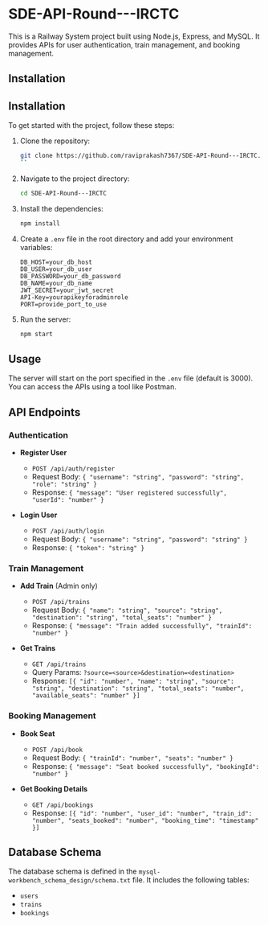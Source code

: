 # SDE-API-Round---IRCTC

This is a Railway System project built using Node.js, Express, and MySQL. It provides APIs for user authentication, train management, and booking management.

## Installation

## Installation
To get started with the project, follow these steps:

1. Clone the repository:
    ```bash
    git clone https://github.com/raviprakash7367/SDE-API-Round---IRCTC.git
    ``

2. Navigate to the project directory:
    ```bash
    cd SDE-API-Round---IRCTC

3. Install the dependencies:
    ```bash
    npm install
    ```

4. Create a `.env` file in the root directory and add your environment variables:
    ```env
    DB_HOST=your_db_host
    DB_USER=your_db_user
    DB_PASSWORD=your_db_password
    DB_NAME=your_db_name
    JWT_SECRET=your_jwt_secret
    API-Key=yourapikeyforadminrole
    PORT=provide_port_to_use
    
    ```

4. Run the server:
    ```sh
    npm start
    ```

## Usage

The server will start on the port specified in the `.env` file (default is 3000). You can access the APIs using a tool like Postman.

## API Endpoints

### Authentication

- **Register User**
    - `POST /api/auth/register`
    - Request Body: `{ "username": "string", "password": "string", "role": "string" }`
    - Response: `{ "message": "User registered successfully", "userId": "number" }`

- **Login User**
    - `POST /api/auth/login`
    - Request Body: `{ "username": "string", "password": "string" }`
    - Response: `{ "token": "string" }`

### Train Management

- **Add Train** (Admin only)
    - `POST /api/trains`
    - Request Body: `{ "name": "string", "source": "string", "destination": "string", "total_seats": "number" }`
    - Response: `{ "message": "Train added successfully", "trainId": "number" }`

- **Get Trains**
    - `GET /api/trains`
    - Query Params: `?source=<source>&destination=<destination>`
    - Response: `[{ "id": "number", "name": "string", "source": "string", "destination": "string", "total_seats": "number", "available_seats": "number" }]`

### Booking Management

- **Book Seat**
    - `POST /api/book`
    - Request Body: `{ "trainId": "number", "seats": "number" }`
    - Response: `{ "message": "Seat booked successfully", "bookingId": "number" }`

- **Get Booking Details**
    - `GET /api/bookings`
    - Response: `[{ "id": "number", "user_id": "number", "train_id": "number", "seats_booked": "number", "booking_time": "timestamp" }]`

## Database Schema

The database schema is defined in the `mysql-workbench_schema_design/schema.txt` file. It includes the following tables:

- `users`
- `trains`
- `bookings`

